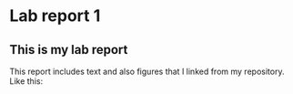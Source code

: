 # Lab report 1
## This is my lab report
This report includes text and also figures that I linked from my repository.
Like this:
